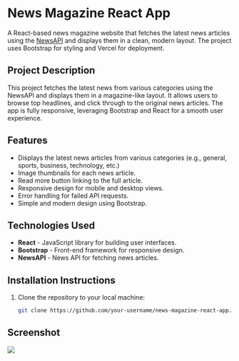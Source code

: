 # News Magazine React App

A React-based news magazine website that fetches the latest news articles using the [NewsAPI](https://newsapi.org/) and displays them in a clean, modern layout. The project uses Bootstrap for styling and Vercel for deployment.

## Project Description

This project fetches the latest news from various categories using the NewsAPI and displays them in a magazine-like layout. It allows users to browse top headlines, and click through to the original news articles. The app is fully responsive, leveraging Bootstrap and React for a smooth user experience.

## Features

- Displays the latest news articles from various categories (e.g., general, sports, business, technology, etc.)
- Image thumbnails for each news article.
- Read more button linking to the full article.
- Responsive design for mobile and desktop views.
- Error handling for failed API requests.
- Simple and modern design using Bootstrap.

## Technologies Used

- **React** - JavaScript library for building user interfaces.
- **Bootstrap** - Front-end framework for responsive design.
- **NewsAPI** - News API for fetching news articles.

## Installation Instructions

1. Clone the repository to your local machine:
   ```bash
   git clone https://github.com/your-username/news-magazine-react-app.git

## Screenshot
<img src="https://github.com/Yasintha8/news-magazine-react.js/blob/main/src/assets/cover.png"/>
